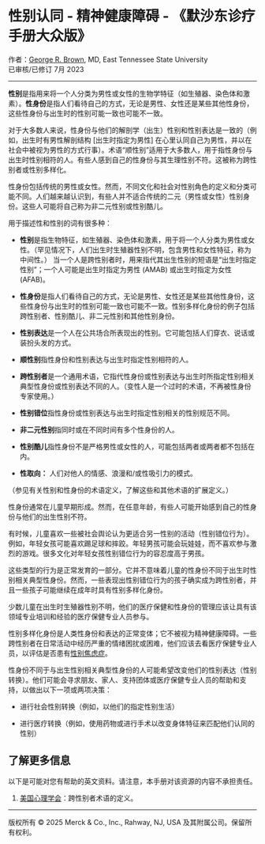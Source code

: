 # 性别认同 - 精神健康障碍 - 《默沙东诊疗手册大众版》

作者：[George R. Brown](/home/authors/brown-george), MD, East Tennessee State University  
已审核/已修订 7月 2023

---

**性别**是指用来将一个人分类为男性或女性的生物学特征（如生殖器、染色体和激素）。**性身份**是指人们看待自己的方式，无论是男性、女性还是某些其他性身份，这些性身份与出生时的性别可能一致也可能不一致。

对于大多数人来说，性身份与他们的解剖学（出生）性别和性别表达是一致的（例如，出生时有男性解剖结构 [出生时指定为男性] 在心里认同自己为男性，并以在社会中被视为男性的方式行事）。术语“顺性别”适用于大多数人，用于指性身份与出生时性别相符的人。有些人感到自己的性身份与其生理性别不符。这被称为跨性别者或性别多样化。

性身份包括传统的男性或女性。然而，不同文化和社会对性别角色的定义和分类可能不同。人们越来越认识到，有些人并不适合传统的二元（男性或女性）性别身份。这些人可能将自己称为非二元性别或性别酷儿。

用于描述性和性别的词有很多种：

- **性别**是指生物特征，如生殖器、染色体和激素，用于将一个人分类为男性或女性。（罕见情况下，人们出生时生殖器性别不明，包含男性和女性特征，称为中间性。） 当一个人是跨性别者时，用来指代其出生性别的短语是“出生时指定性别”；一个人可能是出生时指定为男性 (AMAB) 或出生时指定为女性 (AFAB)。
  
- **性身份**是指人们看待自己的方式，无论是男性、女性还是某些其他性身份，这些性身份与出生时的性别可能一致也可能不一致。性别多样化身份的例子包括跨性别者、性别酷儿、非二元性别和其他性别身份。
  
- **性别表达**是一个人在公共场合所表现出的性别。它可能包括人们穿衣、说话或装扮头发的方式。
  
- **顺性别**指性身份和性别表达与出生时指定性别相符的人。
  
- **跨性别者**是一个通用术语，它指代性身份或性别表达与出生时所指定性别相关典型性身份或性别表达不同的人。（变性人是一个过时的术语，不再被性身份专家使用。）
  
- **性别错位**指性身份或性别表达与出生时指定性别相关的性别规范不同。
  
- **非二元性别**指同时或在不同时间有多个性身份的人。
  
- **性别酷儿**指性身份不是严格男性或女性的人，可能包括两者或两者都不包括在内。
  
- **性取向：** 人们对他人的情感、浪漫和/或性吸引力的模式。

（参见有关性别和性身份的术语定义，了解这些和其他术语的扩展定义。）

性身份通常在儿童早期形成。然而，在任意年龄，有些人可能开始感到自己的性身份与他们的出生性别不符。

有时候，儿童喜欢一些被社会舆论认为更适合另一性别的活动（性别错位行为）。例如，年轻女孩可能喜欢踢足球和摔跤。年轻男孩可能会玩娃娃，而不喜欢参与激烈的游戏。很多文化对年轻女孩性别错位行为的容忍度高于男孩。

这些类型的行为是正常发育的一部分。它并不意味着儿童的性身份不同于出生时性别相关典型性身份。然而，一些表现出性别错位行为的孩子确实成为跨性别者，并且一些孩子可能继续在成年时具有性别多样化身份。

少数儿童在出生时生殖器性别不明，他们的医疗保健和性身份的管理应该让具有该领域专业培训和经验的医疗保健专业人员参与。

性别多样化身份是人类性身份和表达的正常变体；它不被视为精神健康障碍。一些跨性别者在日常活动中经历严重的情绪困扰或困难，他们应该去看医疗保健专业人员，以评估是否患有[性别焦虑症](/home/mental-health-disorders/gender-incongruence-and-gender-dysphoria/gender-incongruence-and-gender-dysphoria)。

性身份不同于与出生性别相关典型性身份的人可能希望改变他们的性别表达（性别转换）。他们可能会寻求朋友、家人、支持团体或医疗保健专业人员的帮助和支持，以做出以下一项或两项决策：

- 进行社会性别转换（例如，以他们的指定性别生活）
  
- 进行医疗转换（例如，使用药物或进行手术以改变身体特征来匹配他们认同的性别）

## 了解更多信息

以下是可能对您有帮助的英文资料。请注意，本手册对该资源的内容不承担责任。

1. [美国心理学会](https://www.apa.org/monitor/2018/09/ce-corner-glossary)：跨性别者术语的定义。

---

版权所有 © 2025 Merck & Co., Inc., Rahway, NJ, USA 及其附属公司。保留所有权利。